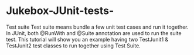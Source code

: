 # Jukebox-JUnit-tests-
Test suite Test suite means bundle a few unit test cases and run it together. In JUnit, both @RunWith and @Suite annotation are used to run the suite test. This tutorial will show you an example having two TestJunit1 &amp; TestJunit2 test classes to run together using Test Suite.
